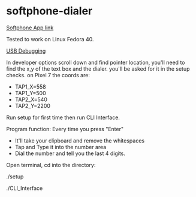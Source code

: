 # softphone-dialer
[Softphone App link](https://play.google.com/store/apps/details?id=co.uk.voicehost.softphone.android&hl=en-US)

Tested to work on Linux Fedora 40.

[USB Debugging](https://www.lifewire.com/enable-usb-debugging-android-4690927)

In developer options scroll down and find pointer location, you'll need to find the x,y of the text box and the dialer. you'll be asked for it in the setup checks. on Pixel 7 the coords are:

* TAP1_X=558
* TAP1_Y=500
* TAP2_X=540
* TAP2_Y=2200

Run setup for first time then run CLI Interface.

Program function: Every time you press "Enter"
* It'll take your clipboard and remove the whitespaces
* Tap and Type it into the number area
* Dial the number and tell you the last 4 digits.

Open terminal, cd into the directory:

./setup

./CLI_Interface
